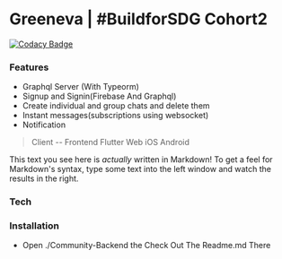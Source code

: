 # Greeneva | #BuildforSDG Cohort2

[![Codacy Badge](https://app.codacy.com/project/badge/Grade/15d85d0eaa194682ae57618b0bfe2582)](https://www.codacy.com/gh/BuildForSDGCohort2/Team-Techbuzs-Backend?utm_source=github.com&amp;utm_medium=referral&amp;utm_content=BuildForSDGCohort2/Team-Techbuzs-Backend&amp;utm_campaign=Badge_Grade)


###  Features

  - Graphql Server (With Typeorm)
  - Signup and Signin(Firebase And Graphql)
  - Create individual and group chats and delete them
  - Instant messages(subscriptions using websocket)
  - Notification



> Client -- Frontend
> Flutter
> Web
> iOS
> Android



This text you see here is *actually* written in Markdown! To get a feel for Markdown's syntax, type some text into the left window and watch the results in the right.

### Tech

### Installation
- Open ./Community-Backend the Check Out The Readme.md There






   
